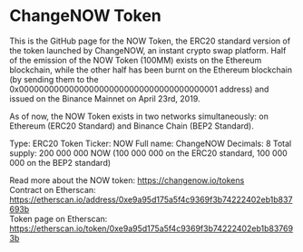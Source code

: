 # ChangeNOW Token

This is the GitHub page for the NOW Token, the ERC20 standard version of the token launched by ChangeNOW, an instant crypto swap platform. Half of the emission of the NOW Token (100MM) exists on the Ethereum blockchain, while the other half has been burnt on the Ethereum blockchain (by sending them to the 0x0000000000000000000000000000000000000001 address) and issued on the Binance Mainnet on April 23rd, 2019. 

As of now, the NOW Token exists in two networks simultaneously: on Ethereum (ERC20 Standard) and Binance Chain (BEP2 Standard). 

Type: ERC20 Token
Ticker: NOW
Full name: ChangeNOW
Decimals: 8
Total supply: 200 000 000 NOW (100 000 000 on the ERC20 standard, 100 000 000 on the BEP2 standard)

Read more about the NOW token: https://changenow.io/tokens   
Contract on Etherscan: https://etherscan.io/address/0xe9a95d175a5f4c9369f3b74222402eb1b837693b   
Token page on Etherscan: https://etherscan.io/token/0xe9a95d175a5f4c9369f3b74222402eb1b837693b
